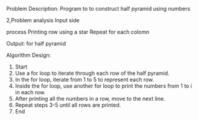 Problem Description: Program to to construct half pyramid using numbers

2,Problem analysis 
Input side

process Printing row using a star Repeat for each colomn

Output: for half pyramid





Algorithm Design:
1. Start
2. Use a for loop to iterate through each row of the half pyramid.
3. In the for loop, iterate from 1 to 5 to represent each row.
4. Inside the for loop, use another for loop to print the numbers from 1 to i in each row.
5. After printing all the numbers in a row, move to the next line.
6. Repeat steps 3-5 until all rows are printed.
7. End
